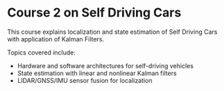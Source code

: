 # Course 2 on Self Driving Cars
This course explains localization and state estimation of Self Driving Cars with application of Kalman Filters.

Topics covered include:
- Hardware and software architectures for self-driving vehicles
- State estimation with linear and nonlinear Kalman filters
- LIDAR/GNSS/IMU sensor fusion for localization
